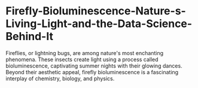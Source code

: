 # Firefly-Bioluminescence-Nature-s-Living-Light-and-the-Data-Science-Behind-It
Fireflies, or lightning bugs, are among nature's most enchanting phenomena. These insects create light using a process called bioluminescence, captivating summer nights with their glowing dances. Beyond their aesthetic appeal, firefly bioluminescence is a fascinating interplay of chemistry, biology, and physics.
